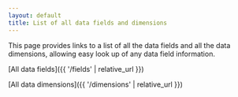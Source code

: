 ```yaml
---
layout: default
title: List of all data fields and dimensions
---
```


This page provides links to a list of all the data fields and all the data dimensions, allowing easy look up of any data field information. 


[All data fields]({{ '/fields' | relative_url }})

[All data dimensions]({{ '/dimensions' | relative_url }})

